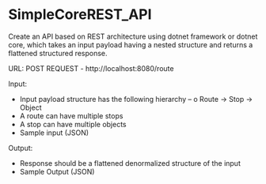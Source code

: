 # SimpleCoreREST_API
Create an API based on REST architecture using dotnet framework or dotnet core, which takes an input payload having a nested structure and returns a flattened structured response.

URL:
POST REQUEST - http://localhost:8080/route

Input:
* Input payload structure has the following hierarchy – 
o	Route -> Stop -> Object
* A route can have multiple stops
* A stop can have multiple objects
* Sample input (JSON)
 
Output:
* Response should be a flattened denormalized structure of the input
* Sample Output (JSON)
 
